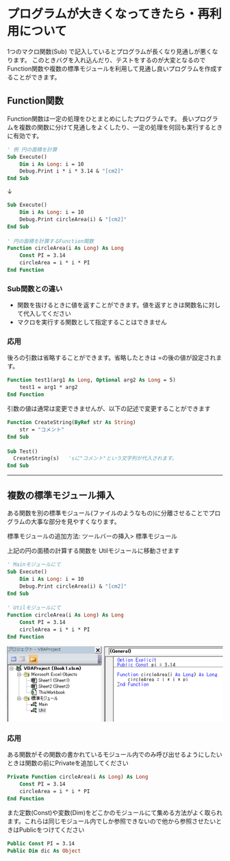 # プログラムが大きくなってきたら・再利用について
1つのマクロ関数(Sub) で記入しているとプログラムが長くなり見通しが悪くなります。
このときバグを入れ込んだり、テストをするのが大変となるのでFunction関数や複数の標準モジュールを利用して見通し良いプログラムを作成することができます。


## Function関数
Function関数は一定の処理をひとまとめにしたプログラムです。
長いプログラムを複数の関数に分けて見通しをよくしたり、一定の処理を何回も実行するときに有効です。

```vb
' 例 円の面積を計算
Sub Execute()
    Dim i As Long: i = 10
    Debug.Print i * i * 3.14 & "[cm2]"
End Sub
```

↓

```vb
Sub Execute()
    Dim i As Long: i = 10
    Debug.Print circleArea(i) & "[cm2]"
End Sub

' 円の面積を計算するFunction関数
Function circleArea(i As Long) As Long  
    Const PI = 3.14
    circleArea = i * i * PI
End Function
```

### Sub関数との違い

* 関数を抜けるときに値を返すことができます。値を返すときは関数名に対して代入してください
* マクロを実行する関数として指定することはできません

### 応用

後ろの引数は省略することができます。省略したときは =の後の値が設定されます。

```vb
Function test1(arg1 As Long, Optional arg2 As Long = 5)
    test1 = arg1 * arg2
End Function
```

引数の値は通常は変更できませんが、以下の記述で変更することができます

```vb
Function CreateString(ByRef str As String)
    str = "コメント"
End Sub

Sub Test()
  CreateString(s)   'sに"コメント"という文字列が代入されます。
End Sub
```

----------------------------

## 複数の標準モジュール挿入
ある関数を別の標準モジュール(ファイルのようなもの)に分離させることでプログラムの大事な部分を見やすくなります。

標準モジュールの追加方法: ツールバーの挿入> 標準モジュール

上記の円の面積の計算する関数を Utilモジュールに移動させます

```vb
' Mainモジュールにて
Sub Execute()
    Dim i As Long: i = 10
    Debug.Print circleArea(i) & "[cm2]"
End Sub

' Utilモジュールにて
Function circleArea(i As Long) As Long  
    Const PI = 3.14
    circleArea = i * i * PI
End Function
```
![Utilモジュール](images/function_Util.png)


### 応用
ある関数がその関数の書かれているモジュール内でのみ呼び出せるようにしたいときは関数の前にPrivateを追加してください

```vb
Private Function circleArea(i As Long) As Long  
    Const PI = 3.14
    circleArea = i * i * PI
End Function
```

また定数(Const)や変数(Dim)をどこかのモジュールにて集める方法がよく取られます。これらは同じモジュール内でしか参照できないので他から参照させたいときはPublicをつけてください

```vb
Public Const PI = 3.14
Public Dim dic As Object
```
	

